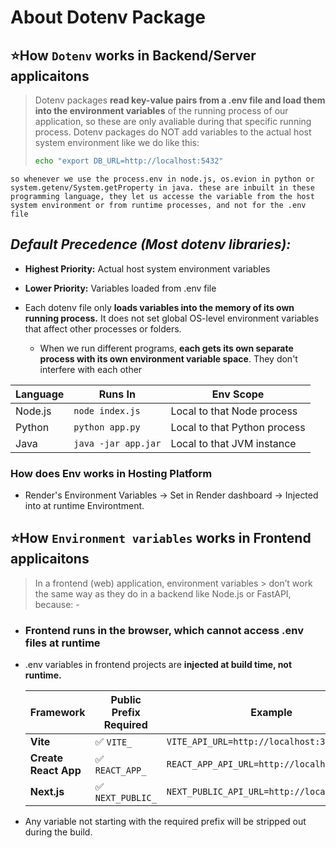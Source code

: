 # **About Dotenv Package**

## **⭐How `Dotenv` works in Backend/Server applicaitons**

> Dotenv packages **read key-value pairs from a .env file and load them into the environment variables** of the running process of our application, so these are only avaliable during that specific running process. Dotenv packages do NOT add variables to the actual host system environment like we do like this:
>
> ```bash
> echo "export DB_URL=http://localhost:5432"
> ```

```text
so whenever we use the process.env in node.js, os.evion in python or system.getenv/System.getProperty in java. these are inbuilt in these programming language, they let us accesse the variable from the host system environment or from runtime processes, and not for the .env file
```

## **_Default Precedence (Most dotenv libraries):_**

- **Highest Priority:** Actual host system environment variables
- **Lower Priority:** Variables loaded from .env file

- Each dotenv file only **loads variables into the memory of its own running process.**
  It does not set global OS-level environment variables that affect other processes or folders.
  - When we run different programs, **each gets its own separate process with its own environment variable space**. They don't interfere with each other

| Language | Runs In             | Env Scope                    |
| -------- | ------------------- | ---------------------------- |
| Node.js  | `node index.js`     | Local to that Node process   |
| Python   | `python app.py`     | Local to that Python process |
| Java     | `java -jar app.jar` | Local to that JVM instance   |

### **How does Env works in Hosting Platform**

- Render's Environment Variables → Set in Render dashboard → Injected into at runtime Environtment.

## **⭐How `Environment variables` works in Frontend applicaitons**

> In a frontend (web) application, environment variables > don’t work the same way as they do in a backend like Node.js or FastAPI, because: -

- ### Frontend runs in the browser, which cannot access .env files at runtime

- .env variables in frontend projects are **injected at build time, not runtime.**

  | Framework            | Public Prefix Required | Example                                     |
  | -------------------- | ---------------------- | ------------------------------------------- |
  | **Vite**             | ✅ `VITE_`             | `VITE_API_URL=http://localhost:3000`        |
  | **Create React App** | ✅ `REACT_APP_`        | `REACT_APP_API_URL=http://localhost:3000`   |
  | **Next.js**          | ✅ `NEXT_PUBLIC_`      | `NEXT_PUBLIC_API_URL=http://localhost:3000` |

- Any variable not starting with the required prefix will be stripped out during the build.
